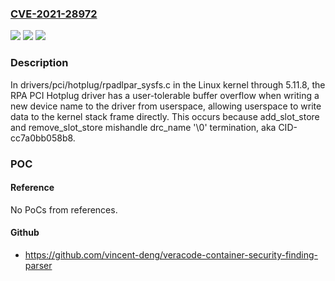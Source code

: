 ### [CVE-2021-28972](https://cve.mitre.org/cgi-bin/cvename.cgi?name=CVE-2021-28972)
![](https://img.shields.io/static/v1?label=Product&message=n%2Fa&color=blue)
![](https://img.shields.io/static/v1?label=Version&message=n%2Fa&color=blue)
![](https://img.shields.io/static/v1?label=Vulnerability&message=n%2Fa&color=brighgreen)

### Description

In drivers/pci/hotplug/rpadlpar_sysfs.c in the Linux kernel through 5.11.8, the RPA PCI Hotplug driver has a user-tolerable buffer overflow when writing a new device name to the driver from userspace, allowing userspace to write data to the kernel stack frame directly. This occurs because add_slot_store and remove_slot_store mishandle drc_name '\0' termination, aka CID-cc7a0bb058b8.

### POC

#### Reference
No PoCs from references.

#### Github
- https://github.com/vincent-deng/veracode-container-security-finding-parser

